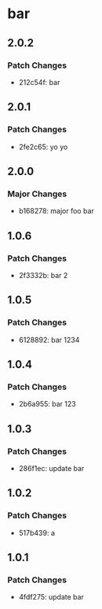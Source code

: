 # bar

## 2.0.2

### Patch Changes

- 212c54f: bar

## 2.0.1

### Patch Changes

- 2fe2c65: yo yo

## 2.0.0

### Major Changes

- b168278: major foo bar

## 1.0.6

### Patch Changes

- 2f3332b: bar 2

## 1.0.5

### Patch Changes

- 6128892: bar 1234

## 1.0.4

### Patch Changes

- 2b6a955: bar 123

## 1.0.3

### Patch Changes

- 286f1ec: update bar

## 1.0.2

### Patch Changes

- 517b439: a

## 1.0.1

### Patch Changes

- 4fdf275: update bar
